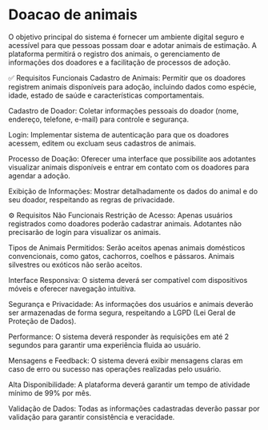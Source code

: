 # Doacao de animais
O objetivo principal do sistema é fornecer um ambiente digital seguro e acessível para que pessoas possam doar e adotar animais de estimação. A plataforma permitirá o registro dos animais, o gerenciamento de informações dos doadores e a facilitação de processos de adoção.

✅ Requisitos Funcionais
Cadastro de Animais: Permitir que os doadores registrem animais disponíveis para adoção, incluindo dados como espécie, idade, estado de saúde e características comportamentais.

Cadastro de Doador: Coletar informações pessoais do doador (nome, endereço, telefone, e-mail) para controle e segurança.

Login: Implementar sistema de autenticação para que os doadores acessem, editem ou excluam seus cadastros de animais.

Processo de Doação: Oferecer uma interface que possibilite aos adotantes visualizar animais disponíveis e entrar em contato com os doadores para agendar a adoção.

Exibição de Informações: Mostrar detalhadamente os dados do animal e do seu doador, respeitando as regras de privacidade.

⚙️ Requisitos Não Funcionais
Restrição de Acesso: Apenas usuários registrados como doadores poderão cadastrar animais. Adotantes não precisarão de login para visualizar os animais.

Tipos de Animais Permitidos: Serão aceitos apenas animais domésticos convencionais, como gatos, cachorros, coelhos e pássaros. Animais silvestres ou exóticos não serão aceitos.

Interface Responsiva: O sistema deverá ser compatível com dispositivos móveis e oferecer navegação intuitiva.

Segurança e Privacidade: As informações dos usuários e animais deverão ser armazenadas de forma segura, respeitando a LGPD (Lei Geral de Proteção de Dados).

Performance: O sistema deverá responder às requisições em até 2 segundos para garantir uma experiência fluida ao usuário.

Mensagens e Feedback: O sistema deverá exibir mensagens claras em caso de erro ou sucesso nas operações realizadas pelo usuário.

Alta Disponibilidade: A plataforma deverá garantir um tempo de atividade mínimo de 99% por mês.

Validação de Dados: Todas as informações cadastradas deverão passar por validação para garantir consistência e veracidade.
 
